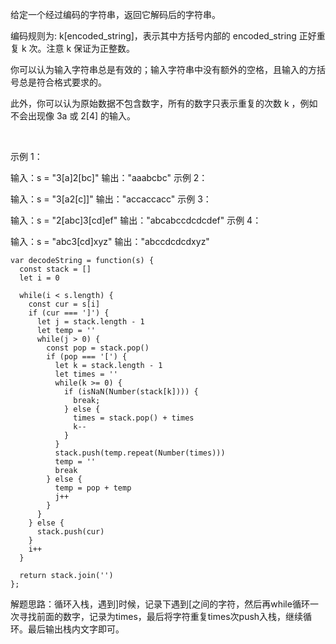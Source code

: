 给定一个经过编码的字符串，返回它解码后的字符串。

编码规则为: k[encoded_string]，表示其中方括号内部的 encoded_string 正好重复 k 次。注意 k 保证为正整数。

你可以认为输入字符串总是有效的；输入字符串中没有额外的空格，且输入的方括号总是符合格式要求的。

此外，你可以认为原始数据不包含数字，所有的数字只表示重复的次数 k ，例如不会出现像 3a 或 2[4] 的输入。

 

示例 1：

输入：s = "3[a]2[bc]"
输出："aaabcbc"
示例 2：

输入：s = "3[a2[c]]"
输出："accaccacc"
示例 3：

输入：s = "2[abc]3[cd]ef"
输出："abcabccdcdcdef"
示例 4：

输入：s = "abc3[cd]xyz"
输出："abccdcdcdxyz"

```
var decodeString = function(s) {
  const stack = []
  let i = 0

  while(i < s.length) {
    const cur = s[i]
    if (cur === ']') {
      let j = stack.length - 1
      let temp = ''
      while(j > 0) {
        const pop = stack.pop()
        if (pop === '[') {
          let k = stack.length - 1
          let times = ''
          while(k >= 0) {
            if (isNaN(Number(stack[k]))) {
              break;
            } else {
              times = stack.pop() + times
              k--
            }
          }
          stack.push(temp.repeat(Number(times)))
          temp = ''
          break
        } else {
          temp = pop + temp
          j++
        }
      }
    } else {
      stack.push(cur)
    }
    i++
  }

  return stack.join('')
};
```

解题思路：循环入栈，遇到]时候，记录下遇到[之间的字符，然后再while循环一次寻找前面的数字，记录为times，最后将字符重复times次push入栈，继续循环。最后输出栈内文字即可。